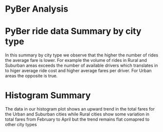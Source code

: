 # PyBer Analysis

# PyBer ride data Summary by city type
In this summary by city type we observe that the higher the number of rides the average fare is lower.
For example the volume of rides in Rural and Suburban  areas exceeds the number of available drivers which translates in to higer average ride cost and higher average fares per driver. For Urban areas the opposite is true.

# Histogram Summary
The data in our histogram plot shows an upward trend in the total fares for the Urban and Suburban cities while Rural cities show some variation in total fares from February to April but the trend remains flat comapred to other city types
